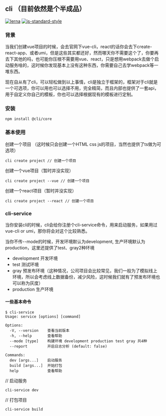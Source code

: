<!--
 * @Author: last order
 * @Date: 2020-06-12 16:00:45
 * @LastEditTime: 2020-12-22 10:29:14
-->
<!--
 * @Author: last order
 * @Date: 2020-05-29 19:11:29
 * @LastEditTime: 2020-12-22 09:52:57
-->
## cli （目前依然是个半成品）
[![lerna](https://img.shields.io/badge/maintained%20with-lerna-cc00ff.svg)](https://lerna.js.org/)
[![js-standard-style](https://img.shields.io/badge/code%20style-standard-brightgreen.svg)](http://standardjs.com)


### 背景

当我们创建vue项目的时候，会去官网下vue-cli，react的话你会去下create-react-app、或者umi，但是这些其实都还好，然而哪天你不需要这个了，你要再去下其他的吗，也可能你压根不需要用vue、react，只是想用webpack去做个启动服务啥的，这时候你发现基本上没有这种东西，你需要自己去学webpack等一堆东西。

现在自从有了cli，可以轻松做到以上事情，cli是独立于框架的，框架对于cli就是一个可选项，你可以用也可以选择不用，完全精简，而且内部也提供了一套api，用于自定义你自己的模板，你也可以选择根据现有的模板进行定制。

### 安装
```
npm install @cli/core
```

### 基本使用

创建一个项目 （这时候只会创建一个HTML css js的项目，当然也提供了ts做为可选项）

```
cli create project // 创建一个项目
```

创建一个vue项目（暂时并没实现）

```
cli create project --vue // 创建一个项目
```
创建一个react项目（暂时并没实现）

```
cli create project --react // 创建一个项目
```

### cli-service
当你安装cli的时候，cli会给你注册个cli-service命令，用来启动服务，如果用过vue-cli or umi，那你将会对这个比较熟悉。

当你不传--mode的时候，开发环境默认为development, 生产环境默认为production，这里还提供了test、gray2种环境

- development 开发环境
- test 测试环境
- gray 预发布环境（这种情况，公司项目会比较常见，我们一般为了模拟线上环境，所以会考虑线上数据备份，减少风险，这时候我们就有了预发布环境也可以称为灰度）
- production 生产环境

#### 一些基本命令
```
$ cli-service
Usage: service [options] [command]

Options:
  -V, --version    查看当前版本
  -h, --help       查看帮助
  --mode [type]    构建环境 development production test gray 共4种
  --report         开启日志分析 (default: false)

Commands:
  dev [args...]    启动服务
  build [args...]  开始打包
  help             查看帮助
```

// 启动服务

```
cli-service dev
```

// 打包项目
```
cli-service build
```
